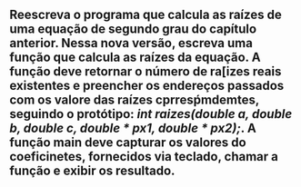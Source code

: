 ## Reescreva o programa que calcula as raízes de uma equação de segundo grau do capítulo anterior. Nessa nova versão, escreva uma função que calcula as raízes da equação. A função deve retornar o número de ra[izes reais existentes e preencher os endereços passados com os valore das raízes cprresṕmdemtes, seguindo o protótipo: _int raizes(double a, double b, double c, double * px1, double * px2);_. A função main deve capturar os valores do coeficinetes, fornecidos via teclado, chamar a função e exibir os resultado.


